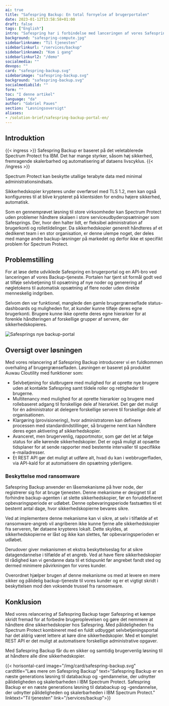 ```yaml
---
ai: true
title: "Safespring Backup: En total fornyelse af brugerportalen"
date: 2023-01-12T13:58:58+01:00
draft: false
tags: ["English"]
intro: "Safespring har i forbindelse med lanceringen af vores Safespring Backup-tjeneste udviklet en brugerportal og en API-bro."
background: "safespring-compute.jpg"
sidebarlinkname: "Til tjenesten"
sidebarlinkurl: "/services/backup"
sidebarlinkname2: "Kom i gang"
sidebarlinkurl2: "/demo"
socialmedia: ""
devops: ""
card: "safespring-backup.svg"
sidebarimage: "safespring-backup.svg"
background: "safespring-backup.svg"
socialmediabild: ""
form: ""
toc: "I denne artikel"
language: "da"
author: "Gabriel Paues"
section: "Løsningsoversigt"
aliases:
- /solution-brief/safespring-backup-portal-en/
---
```

## Introduktion

{{< ingress >}}
Safespring Backup er baseret på det veletablerede Spectrum Protect fra IBM. Det har mange styrker, såsom høj sikkerhed, fremragende skalerbarhed og automatisering af dataens livscyklus.
{{< /ingress >}}

Spectrum Protect kan beskytte utallige terabyte data med minimal administrationsindsats.

Sikkerhedskopier krypteres under overførsel med TLS 1.2, men kan også konfigureres til at blive krypteret på klientsiden for endnu højere sikkerhed, automatisk.

Som en gennemprøvet løsning til store virksomheder kan Spectrum Protect uden problemer håndtere skalaen i store serviceudbyderopsætninger som Safesprings. Der, hvor den halter lidt, er fleksibel administration af brugerkonti og rolletildelinger. Da sikkerhedskopier generelt håndteres af et dedikeret team i en stor organisation, er denne ulempe noget, der deles med mange andre backup-løsninger på markedet og derfor ikke et specifikt problem for Spectrum Protect.

## Problemstilling

For at løse dette udviklede Safespring en brugerportal og en API-bro ved lanceringen af vores Backup-tjeneste. Portalen har tjent sit formål godt ved at tilføje selvbetjening til opsætning af nye noder og generering af nøgletokens til automatisk opsætning af flere noder uden direkte menneskelig indgriben.

Selvom den var funktionel, manglede den gamle brugergrænseflade status-dashboards og muligheden for, at kunder kunne tilføje deres egne brugerkonti. Brugere kunne ikke oprette deres egne hierarkier for at forenkle håndteringen af forskellige grupper af servere, der sikkerhedskopieres.

![Safesprings nye backup-portal](/img/safespring-backup-portal.png)

## Oversigt over løsningen

Med vores relancering af Safespring Backup introducerer vi en fuldkommen overhaling af brugergrænsefladen. Løsningen er baseret på produktet Auwau Cloutility med funktioner som:

- Selvbetjening for slutbrugere med mulighed for at oprette nye brugere uden at kontakte Safespring samt tildele roller og rettigheder til brugerne.
- Multitenancy med mulighed for at oprette hierarkier og brugere med rollebaseret adgang til forskellige dele af hierarkiet. Det gør det muligt for én administrator at delegere forskellige servere til forskellige dele af organisationen.
- Klargøring (provisionering), hvor administratoren kan definere processen med standardindstillinger, så brugerne nemt kan håndtere deres egen aktivering af sikkerhedskopier.
- Avanceret, men brugervenlig, rapportmotor, som gør det let at følge status for alle kørende sikkerhedskopier. Det er også muligt at opsætte tidsplaner for at sende rapporter med bestemte intervaller til specifikke e-mailadresser.
- Et REST API gør det muligt at udføre alt, hvad du kan i webbrugerfladen, via API-kald for at automatisere din opsætning yderligere.

### Beskyttelse mod ransomware

Safespring Backup anvender en låsemekanisme på hver node, der registrerer sig for at bruge tjenesten. Denne mekanisme er designet til at forhindre backup-agenten i at slette sikkerhedskopier, før en foruddefineret opbevaringsperiode er udløbet. Denne opbevaringsperiode fastsættes til et bestemt antal dage, hvor sikkerhedskopierne bevares sikre.

Ved at implementere denne mekanisme kan vi sikre, at selv i tilfælde af et ransomware-angreb vil angriberen ikke kunne fjerne alle sikkerhedskopier fra serveren, før dataene krypteres lokalt. Dette skyldes, at sikkerhedskopierne er låst og ikke kan slettes, før opbevaringsperioden er udløbet.

Derudover giver mekanismen et ekstra beskyttelseslag for at sikre datagendannelse i tilfælde af et angreb. Ved at have flere sikkerhedskopier til rådighed kan vi gendanne data til et tidspunkt før angrebet fandt sted og dermed minimere påvirkningen for vores kunder.

Overordnet hjælper brugen af denne mekanisme os med at levere en mere sikker og pålidelig backup-tjeneste til vores kunder og er et vigtigt skridt i beskyttelsen mod den voksende trussel fra ransomware.

## Konklusion

Med vores relancering af Safespring Backup tager Safespring et kæmpe skridt fremad for at forbedre brugeroplevelsen og gøre det nemmere at håndtere dine sikkerhedskopier hos Safespring. Med pålideligheden fra Spectrum Protect kombineret med en fuldt udbygget selvbetjeningsportal har det aldrig været lettere at køre dine sikkerhedskopier. Med et komplet REST API er det muligt at automatisere forskellige administrative opgaver.

Med Safespring Backup får du en sikker og samtidig brugervenlig løsning til at håndtere alle dine sikkerhedskopier.

{{< horisontal-card image="/img/card/safespring-backup.svg" cardtitle="Læs mere om Safespring Backup" text="Safespring Backup er en næste generations løsning til databackup og -gendannelse, der udnytter pålideligheden og skalerbarheden i IBM Spectrum Protect. Safespring Backup er en næste generations løsning til databackup og -gendannelse, der udnytter pålideligheden og skalerbarheden i IBM Spectrum Protect." linktext="Til tjenesten" link="/services/backup">}}